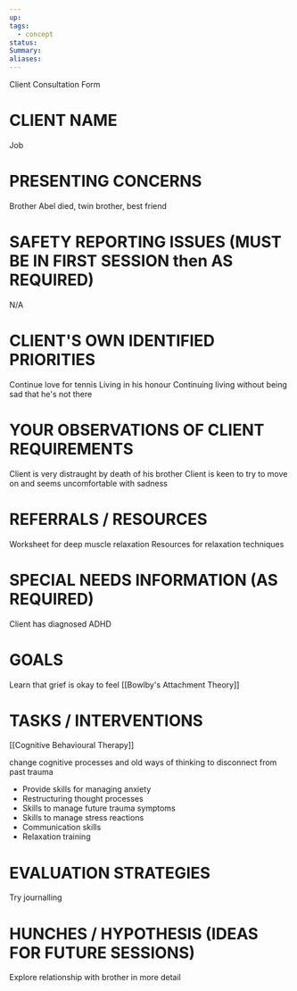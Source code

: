 ```yaml
---
up: 
tags:
  - concept
status: 
Summary:
aliases:
---
```

Client Consultation Form

# CLIENT NAME

Job

# PRESENTING CONCERNS

Brother Abel died, twin brother, best friend

# SAFETY REPORTING ISSUES (MUST BE IN FIRST SESSION then AS REQUIRED)

N/A
# CLIENT'S OWN IDENTIFIED PRIORITIES

Continue love for tennis
Living in his honour
Continuing living without being sad that he's not there

# YOUR OBSERVATIONS OF CLIENT REQUIREMENTS

Client is very distraught by death of his brother
Client is keen to try to move on and seems uncomfortable with sadness

# REFERRALS / RESOURCES

Worksheet for deep muscle relaxation
Resources for relaxation techniques

# SPECIAL NEEDS INFORMATION (AS REQUIRED)

Client has diagnosed ADHD 

# GOALS

Learn that grief is okay to feel
[[Bowlby's Attachment Theory]]

# TASKS / INTERVENTIONS

[[Cognitive Behavioural Therapy]]

change cognitive processes and old ways of thinking to disconnect from past trauma 
- Provide skills for managing anxiety
- Restructuring thought processes
- Skills to manage future trauma symptoms
- Skills to manage stress reactions
- Communication skills
- Relaxation training

# EVALUATION STRATEGIES

Try journalling

# HUNCHES / HYPOTHESIS (IDEAS FOR FUTURE SESSIONS)

Explore relationship with brother in more detail